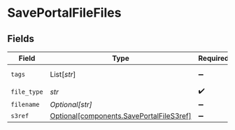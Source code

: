 # SavePortalFileFiles


## Fields

| Field                                                                                  | Type                                                                                   | Required                                                                               | Description                                                                            | Example                                                                                |
| -------------------------------------------------------------------------------------- | -------------------------------------------------------------------------------------- | -------------------------------------------------------------------------------------- | -------------------------------------------------------------------------------------- | -------------------------------------------------------------------------------------- |
| `tags`                                                                                 | List[*str*]                                                                            | :heavy_minus_sign:                                                                     | Array of file tags                                                                     | 12345                                                                                  |
| `file_type`                                                                            | *str*                                                                                  | :heavy_check_mark:                                                                     | File type                                                                              | orderRightTeaser                                                                       |
| `filename`                                                                             | *Optional[str]*                                                                        | :heavy_minus_sign:                                                                     | File name                                                                              | 12345                                                                                  |
| `s3ref`                                                                                | [Optional[components.SavePortalFileS3ref]](../../models/shared/saveportalfiles3ref.md) | :heavy_minus_sign:                                                                     | N/A                                                                                    |                                                                                        |